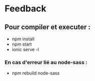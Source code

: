 # Feedback

## Pour compiler et executer :

* npm install
* npm start
* ionic serve -l

### En cas d'erreur lié au node-sass :
* npm rebuild node-sass
